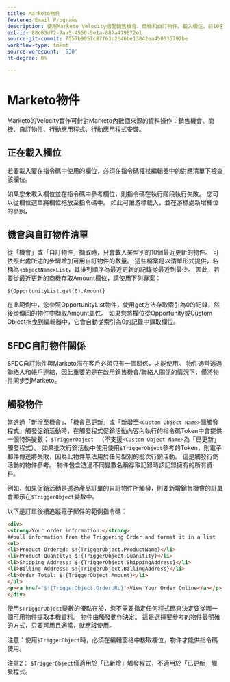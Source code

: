 ```yaml
---
title: Marketo物件
feature: Email Programs
description: 使用Marketo Velocity搭配銷售機會、商機和自訂物件、載入欄位、前10名清單存取權、SFDC關係和$TriggerObject的指南。
exl-id: 88c63d72-7aa5-4550-9e1a-887a479872e1
source-git-commit: 7557b9957c87f63c2646be13842ea450035792be
workflow-type: tm+mt
source-wordcount: '530'
ht-degree: 0%

---
```


# Marketo物件

Marketo的Velocity實作可針對Marketo內數個來源的資料操作：銷售機會、商機、自訂物件、行動應用程式、行動應用程式安裝。

## 正在載入欄位

若要載入要在指令碼中使用的欄位，必須在指令碼權杖編輯器中的對應清單下檢查該欄位。

如果您未載入欄位並在指令碼中參考欄位，則指令碼在執行階段執行失敗。 您可以從欄位選單將欄位拖放至指令碼中。 如此可讓游標載入，並在游標處新增欄位的參照。

## 機會與自訂物件清單

從「機會」或「自訂物件」擷取時，只會載入某型別的10個最近更新的物件。 可依照此處所述的步驟增加可用自訂物件的數量。 這些檔案是以清單形式提供，名稱為`<objectName>List`，其排列順序為最近更新的記錄從最近到最少。 因此，若要從最近更新的商機存取Amount欄位，請使用下列專案：

`${OpportunityList.get(0).Amount}`

在此範例中，您參照OpportunityList物件，使用get方法存取索引為0的記錄，然後從傳回的物件中擷取Amount屬性。 如果您將欄位從Opportunity或Custom Object拖曳到編輯器中，它會自動從索引為0的記錄中擷取欄位。

## SFDC自訂物件關係

SFDC自訂物件與Marketo潛在客戶必須只有一個關係，才能使用。 物件通常透過聯絡人和帳戶連結，因此重要的是在啟用銷售機會/聯絡人關係的情況下，僅將物件同步到Marketo。

## 觸發物件

當透過「新增至機會」、「機會已更新」或「新增至`<Custom Object Name>`個觸發程式」觸發促銷活動時，在觸發程式促銷活動內容內執行的指令碼Token中會提供一個特殊變數： `$TriggerObject ` （不支援`<Custom Object Name>`為「已更新」觸發程式）。  如果批次行銷活動中使用使用`$TriggerObject`參考的Token，則電子郵件傳送將失敗，因為此物件無法用於任何型別的批次行銷活動。  這是觸發行銷活動的物件參考。 物件包含透過不同變數名稱存取記錄時該記錄擁有的所有資料。

例如，如果促銷活動是透過產品訂單的自訂物件所觸發，則要新增銷售機會的訂單會顯示在`$TriggerObject`變數中。

以下是訂單後續追蹤電子郵件的範例指令碼：

```html
<div>
<strong>Your order information:</strong>
##pull information from the Triggering Order and format it in a list
<ul>
<li>Product Ordered: $!{TriggerObject.ProductName}</li>
<li>Product Quantity: $!{TriggerObject.Quanitity}</li>
<li>Shipping Address: $!{TriggerObject.ShippingAddress}</li>
<li>Billing Address: $!{TriggerObject.BillingAddress}</li>
<li>Order Total: $!{TriggerObject.Amount}</li>
</ul>
<p><a href="$!{TriggerObject.OrderURL}">View Your Order Online</a></p>
</div>
```

使用`$TriggerObject`變數的優點在於，您不需要指定任何程式碼來決定要從哪一個可用物件提取本機資料。  物件由觸發動作決定。 這是選擇要參考的物件最明確的方式，只要可用且適當，就應該使用。

注意：使用`$TriggerObject`時，必須在編輯窗格中核取欄位，物件才能供指令碼使用。

注意2： `$TriggerObject`僅適用於「已新增」觸發程式，不適用於「已更新」觸發程式。

